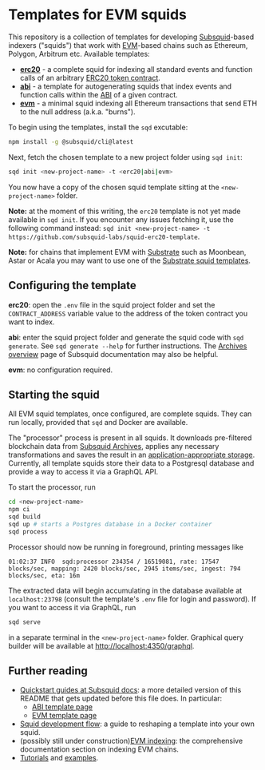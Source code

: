 # Templates for EVM squids

This repository is a collection of templates for developing [Subsquid](https://www.subsquid.io)-based indexers ("squids") that work with [EVM](https://ethereum.org/en/developers/docs/evm/)-based chains such as Ethereum, Polygon, Arbitrum etc. Available templates:

* [**erc20**](https://github.com/subsquid-labs/squid-erc20-template/) - a complete squid for indexing all standard events and function calls of an arbitrary [ERC20 token contract](https://ethereum.org/en/developers/docs/standards/tokens/erc-20/).
* [**abi**](https://github.com/subsquid-labs/squid-abi-template/) - a template for autogenerating squids that index events and function calls within the [ABI](https://docs.soliditylang.org/en/v0.8.13/abi-spec.html) of a given contract.
* [**evm**](https://github.com/subsquid-labs/squid-evm-template/) - a minimal squid indexing all Ethereum transactions that send ETH to the null address (a.k.a. "burns").

To begin using the templates, install the `sqd` excutable:

```bash
npm install -g @subsquid/cli@latest
```

Next, fetch the chosen template to a new project folder using `sqd init`:
```bash
sqd init <new-project-name> -t <erc20|abi|evm>
```
You now have a copy of the chosen squid template sitting at the `<new-project-name>` folder.

**Note:** at the moment of this writing, the `erc20` template is not yet made available in `sqd init`. If you encounter any issues fetching it, use the following command instead: `sqd init <new-project-name> -t https://github.com/subsquid-labs/squid-erc20-template`.

**Note:** for chains that implement EVM with [Substrate](https://substrate.io) such as Moonbean, Astar or Acala you may want to use one of the [Substrate squid templates](https://github.com/subsquid-labs/squid-substrate-templates).

## Configuring the template

**erc20**: open the `.env` file in the squid project folder and set the `CONTRACT_ADDRESS` variable value to the address of the token contract you want to index. 

**abi**: enter the squid project folder and generate the squid code with `sqd generate`. See `sqd generate --help` for further instructions. The [Archives overview](https://docs.subsquid.net/archives/overview/) page of Subsquid documentation may also be helpful.

**evm**: no configuration required.

## Starting the squid

All EVM squid templates, once configured, are complete squids. They can run locally, provided that `sqd` and Docker are available.

The "processor" process is present in all squids. It downloads pre-filtered blockchain data from [Subsquid Archives](https://docs.subsquid.io/archives/), applies any necessary transformations and saves the result in an [application-appropriate storage](https://docs.subsquid.io/basics/store/). Currently, all template squids store their data to a Postgresql database and provide a way to access it via a GraphQL API.

To start the processor, run
```bash
cd <new-project-name>
npm ci
sqd build
sqd up # starts a Postgres database in a Docker container
sqd process
```
Processor should now be running in foreground, printing messages like
```
01:02:37 INFO  sqd:processor 234354 / 16519081, rate: 17547 blocks/sec, mapping: 2420 blocks/sec, 2945 items/sec, ingest: 794 blocks/sec, eta: 16m
```
The extracted data will begin accumulating in the database available at `localhost:23798` (consult the template's `.env` file for login and password). If you want to access it via GraphQL, run
```bash
sqd serve
```
in a separate terminal in the `<new-project-name>` folder. Graphical query builder will be available at [http://localhost:4350/graphql](http://localhost:4350/graphql).

## Further reading

* [Quickstart guides at Subsquid docs](https://docs.subsquid.io/quickstart/): a more detailed version of this README that gets updated before this file does. In particular:
  - [ABI template page](https://docs.subsquid.io/quickstart/quickstart-abi/)
  - [EVM template page](https://docs.subsquid.io/quickstart/quickstart-ethereum/)
* [Squid development flow](https://docs.subsquid.io/basics/squid-development/): a guide to reshaping a template into your own squid.
* (possibly still under construction)[EVM indexing](https://docs.subsquid.io/evm-indexing/): the comprehensive documentation section on indexing EVM chains.
* [Tutorials](https://docs.subsquid.io/tutorials/) and [examples](https://docs.subsquid.io/examples).

